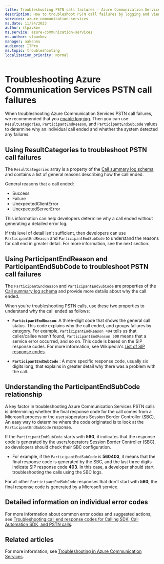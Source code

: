 ```yaml
---
title: Troubleshooting PSTN call failures - Azure Communication Services
description: How to troubleshoot PSTN call failures by logging and viewing call codes.
services: azure-communication-services
ms.date: 11/24/2023
author: slpavkov
ms.service: azure-communication-services
ms.author: slpavkov
manager: aakanmu
audience: ITPro
ms.topic: troubleshooting
localization_priority: Normal
---
```

# Troubleshooting Azure Communication Services PSTN call failures

When troubleshooting Azure Communication Services PSTN call failures, we recommended that you [enable logging](../analytics/enable-logging.md). Then you can use `ResultCategories`, `ParticipantEndReason`, and `ParticipantEndSubCode` values to determine why an individual call ended and whether the system detected any failures.

## Using ResultCategories to troubleshoot PSTN call failures

The `ResultCategories` array is a property of the [Call summary log schema](../analytics/logs/voice-and-video-logs.md#call-summary-log-schema) and contains a list of general reasons describing how the call ended.

General reasons that a call ended:

- Success
- Failure
- UnexpectedClientError
- UnexpectedServerError

This information can help developers determine why a call ended without generating a detailed error log.

If this level of detail isn't sufficient, then developers can use `ParticipantEndReason` and `ParticipantEndSubCode` to understand the reasons for call end in greater detail. For more information, see the next section.

## Using ParticipantEndReason and ParticipantEndSubCode to troubleshoot PSTN call failures

The `ParticipantEndReason` and `ParticipantEndSubCode` are properties of the [Call summary log schema](../analytics/logs/voice-and-video-logs.md#call-summary-log-schema) and provide more details about why the call ended.

When you're troubleshooting PSTN calls, use these two properties to understand why the call ended as follows:

- **`ParticipantEndReason`**: A three-digit code that shows the general call status. This code explains why the call ended, and groups failures by category. For example, `ParticipantEndReason 404` tells us that caller/callee wasn't found, `ParticipantEndReason 500` means that a service error occurred, and so on. This code is based on the SIP response codes. For more information, see Wikipedia's [List of SIP response codes](https://en.wikipedia.org/wiki/List_of_SIP_response_codes).

- **`ParticipantEndSubCode`** : A more specific response code, usually six digits long, that explains in greater detail why there was a problem with the call.
  
## Understanding the ParticipantEndSubCode relationship

A key factor in troubleshooting Azure Communication Services PSTN calls is determining whether the final response code for the call comes from a Microsoft process or the users/operators Session Border Controller (SBC). An easy way to determine where the code originated is to look at the `ParticipantEndSubCode` response.

If the `ParticipantEndSubCode` starts with **560**, it indicates that the response code is generated by the users/operators Session Border Controller (SBC), so developers should check their SBC configuration.

- For example, if the `ParticipantEndSubCode` is **560403**, it means that the final response code is generated by the SBC, and the last three digits indicate SIP response code **403**. In this case, a developer should start troubleshooting the calls using the SBC logs.

For all other `ParticipantEndSubCode` responses that don't start with **560**, the final response code is generated by a Microsoft service.

## Detailed information on individual error codes

For more information about common error codes and suggested actions, see [Troubleshooting call end response codes for Calling SDK, Call Automation SDK, and PSTN calls](../troubleshooting-codes.md).

## Related articles

For more information, see [Troubleshooting in Azure Communication Services](../troubleshooting-info.md).